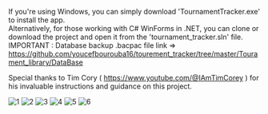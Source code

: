 
If you're using Windows, you can simply download 'TournamentTracker.exe' to install the app.<br>
Alternatively, for those working with C# WinForms in .NET, you can clone or download the project and open it from the 'tournament_tracker.sln' file.<br>
IMPORTANT : Database backup .bacpac file link => https://github.com/youcefbourouba16/tourement_tracker/tree/master/Tourament_library/DataBase

Special thanks to Tim Cory ( https://www.youtube.com/@IAmTimCorey ) for his invaluable instructions and guidance on this project.



![1](https://github.com/youcefbourouba16/tourement_tracker/assets/109678299/01485cb7-7252-45e9-9f5a-1df71f7607bd)
![2](https://github.com/youcefbourouba16/tourement_tracker/assets/109678299/0c4a0463-366a-45a6-80fb-11ac7f072d4e)
![3](https://github.com/youcefbourouba16/tourement_tracker/assets/109678299/032ebf17-eed9-44c8-923f-25fd0c259a65)
![4](https://github.com/youcefbourouba16/tourement_tracker/assets/109678299/a42e37a7-f81a-4b11-a851-90bafafb8a3e)
![5](https://github.com/youcefbourouba16/tourement_tracker/assets/109678299/0b493f09-94a3-4f93-ba6c-c757cc399489)
![6](https://github.com/youcefbourouba16/tourement_tracker/assets/109678299/92850142-bf8c-490b-8849-27a126aa1e91)
